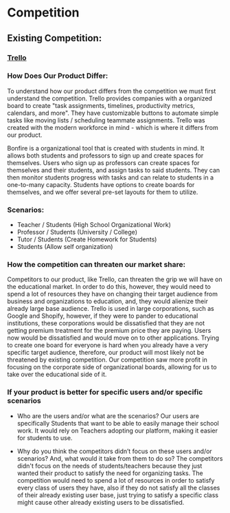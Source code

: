 # Competition

## Existing Competition:

### [Trello](https://Trello.com)

### How Does Our Product Differ:

To understand how our product differs from the competition we must first understand the competition. Trello provides companies with a organized board to create "task assignments, timelines, productivity metrics, calendars, and more".
They have customizable buttons to automate simple tasks like moving lists / scheduling teammate assignments. Trello was created with the modern workforce in mind - which is where it differs from our product.

Bonfire is a organizational tool that is created with students in mind. It allows both students and professors to sign up and create spaces for themselves. Users who sign up as professors can create spaces for themselves and their students, and assign tasks to said students. They can then monitor students progress with tasks and can relate to students in a one-to-many capacity. Students have options to create boards for themselves, and we offer several pre-set layouts for them to utilize.

### Scenarios:

- Teacher / Students (High School Organizational Work)
- Professor / Students (University / College)
- Tutor / Students (Create Homework for Students)
- Students (Allow self organization)

### How the competition can threaten our market share:

Competitors to our product, like Trello, can threaten the grip we will have on the educational market. In order to do this, however, they would need to spend a lot of resources they have on changing their target audience from business and organizations to education, and, they would alienize their already large base audience. Trello is used in large corporations, such as Google and Shopify, however, if they were to pander to educational institutions, these corporations would be dissatisfied that they are not getting premium treatment for the premium price they are paying. Users now would be dissatisfied and would move on to other applications. Trying to create one board for everyone is hard when you already have a very specific target audience, therefore, our product will most likely not be threatened by existing competition. Our competition saw more profit in focusing on the corporate side of organizational boards, allowing for us to take over the educational side of it.


### If your product is better for specific users and/or specific scenarios

- Who are the users and/or what are the scenarios?
Our users are specifically Students that want to be able to easily manage their school work. It would rely on Teachers adopting our platform, making it easier for students to use.

- Why do you think the competitors didn’t focus on these users and/or scenarios? And, what would it take from them to do so?
The competitors didn't focus on the needs of students/teachers because they just wanted their product to satisfy the need for organizing tasks. The competition would need to spend a lot of resources in order to satisfy every class of users they have, also if they do not satisfy all the classes of their already existing user base, just trying to satisfy a specific class might cause other already existing users to be dissatisfied.